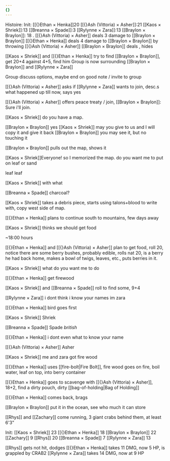 ```yaml
---
{}
---
```

Histoire:
	Init:
	[[{}Ethan × Henka]]20
	[[{}Ash (Vittoria) × Asher]]:21
	[[Kaos × Shriek]]:13
	[[Breanna × Spade]]:3
	[[Rylynne × Zara]]:13
	[[Braylon × Braylon]]: 18
	.
	[[{}Ash (Vittoria) × Asher]] deals 3 damage to [[Braylon × Braylon]]
	[[{}Ethan × Henka]] deals 4 damage to [[Braylon × Braylon]] by throwing [[{}Ash (Vittoria) × Asher]]
	[[Braylon × Braylon]] deals , hides

[[Kaos × Shriek]] and [[{}Ethan × Henka]] try to find [[Braylon × Braylon]], get 20+4 against 4+5, find him
Group is now surrounding [[Braylon × Braylon]] and [[Rylynne × Zara]]

Group discuss options, maybe end on good note / invite to group

[[{}Ash (Vittoria) × Asher]] asks if [[Rylynne × Zara]] wants to join, desc.s what happened up till now, says yes

[[{}Ash (Vittoria) × Asher]] offers peace treaty / join, [[Braylon × Braylon]]: Sure i'll join.

[[Kaos × Shriek]] do you have a map.

[[Braylon × Braylon]] yes
[[Kaos × Shriek]] may you give to us and I will copy it and give it back
[[Braylon × Braylon]] you may see it, but no touching it

[[Braylon × Braylon]] pulls out the map, shows it

[[Kaos × Shriek]]Everyone! so I memorized the map. do you want me to put on leaf or sand

leaf leaf

[[Kaos × Shriek]] with what

[[Breanna × Spade]] charcoal?

[[Kaos × Shriek]] takes a debris piece, starts using talons+blood to write with, copy west side of map.

[[{}Ethan × Henka]] plans to continue south to mountains, few days away

[[Kaos × Shriek]] thinks we should get food

~18:00 hours

[[{}Ethan × Henka]] and [[{}Ash (Vittoria) × Asher]] plan to get food, roll 20, notice there are some berry bushes, probably edible, rolls nat 20, is a berry he had back home, makes a bowl of twigs, leaves, etc., puts berries in it.

[[Kaos × Shriek]] what do you want me to do

[[{}Ethan × Henka]] get firewood

[[Kaos × Shriek]] and [[Breanna × Spade]] roll to find some, 9+4

[[Rylynne × Zara]] i dont think i know your names im zara

[[{}Ethan × Henka]] bird goes first

[[Kaos × Shriek]] Shriek

[[Breanna × Spade]] Spade *british*

[[{}Ethan × Henka]] i dont even what to know your name

[[{}Ash (Vittoria) × Asher]] Asher

[[Kaos × Shriek]] me and zara got fire wood

[[{}Ethan × Henka]] uses [[fire-bolt|Fire Bolt]], fire wood goes on fire, boil water, leaf on top, into berry container

[[{}Ethan × Henka]] goes to scavenge with [[{}Ash (Vittoria) × Asher]], 18+2, find a dirty pouch, dirty [[bag-of-holding|Bag of Holding]]

[[{}Ethan × Henka]] comes back, brags

[[Braylon × Braylon]] put it in the ocean, see who much it can store

[[Rhys]] and [[Zachary]] come running, 3 giant crabs behind them, at least 6'3"

Init:
[[Kaos × Shriek]] 23
[[{}Ethan × Henka]] 18
[[Braylon × Braylon]] 22
[[Zachary]] 9
[[Rhys]] 20
[[Breanna × Spade]] 7
[[Rylynne × Zara]] 13

[[Rhys]] gets not hit, dodges
[[{}Ethan × Henka]] takes 11 DMG, now 5 HP, is grappled by CRAB2
[[Rylynne × Zara]] takes 14 DMG, now at 9 HP